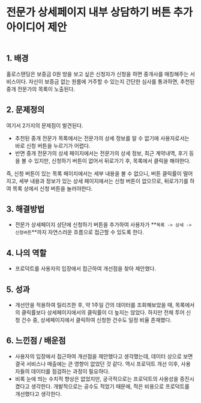 # 전문가 상세페이지 내부 상담하기 버튼 추가 아이디어 제안 

<figure><img src="https://files.gitbook.com/v0/b/gitbook-x-prod.appspot.com/o/spaces%2FVma2fZdYpzVKe3WRZJd1%2Fuploads%2FX7zoyJ13Fq0OnBUZENvq%2Fimage.png?alt=media&#x26;token=8a06ded6-a666-407b-b527-e28da6c6ed03" alt=""><figcaption></figcaption></figure>

## 1. 배경  <a href="#1." id="1."></a>

홀로스탠딩은 보증금 0원 방을 보고 싶은 신청자가 신청을 하면 중개사를 매칭해주는 서비스이다. 자신이 보증금 없는 원룸에 거주할 수 있는지 간단한 심사를 통과하면, 추천된 중개 전문가의 목록이 노출된다.&#x20;

## 2. 문제정의 <a href="#2." id="2."></a>

여기서 2가지의 문제점이 발견된다.&#x20;

* 추천된 중개 전문가 목록에서는 전문가의 상세 정보를 알 수 없기에 사용자로서는 바로 신청 버튼을 누르기가 어렵다.&#x20;
* 반면 중개 전문가의 상세 페이지에서는 전문가의 상세 정보, 최근 계약내역, 후기 등을 볼 수 있지만, 신청하기 버튼이 없어서 뒤로가기 후, 목록에서 클릭을 해야한다.&#x20;

즉, 신청 버튼이 있는 목록 페이지에서는 세부 내용을 볼 수 없으니, 버튼 클릭률이 떨어지고, 세부 내용과 정보가 있는 상세 페이지에서는 신청 버튼이 없으므로, 뒤로가기를 하여 목록 상에서 신청 버튼을 눌러야한다. &#x20;

## 3. 해결방법

* 전문가 상세페이지 상단에 신청하기 버튼을 추가하여 사용자가 **`목록 -> 상세 -> 신청버튼`**까지 자연스러운 흐름으로 접근할 수 있도록 한다.&#x20;

## 4. 나의 역할 <a href="#4." id="4."></a>

* 프로덕트를 사용자의 입장에서 접근하여 개선점을 찾아 제안했다.&#x20;

## 5. 성과 <a href="#5." id="5."></a>

* 개선안을 적용하여 릴리즈한 후, 약 1주일 간의 데이터를 조회해보았을 때, 목록에서의 클릭률보다 상세페이지에서의  클릭률이 더 높지는 않았다. 하지만 전체 투어 신청 건수 중, 상세페이지에서 클릭하여 신청한 건수도 일정 비율 존재했다.&#x20;

## 6. 느낀점 / 배운점

* ​사용자의 입장에서 접근하여 개선점을 제안했다고 생각했는데, 데이터 상으로 보면 결국 서비스나 매출에는 큰 영향이 없었던 것 같다. 역시 프로덕트 개선 이후, 사용자들의 데이터를 점검하는 과정이 필요하다.&#x20;
* 비록 눈에 띄는 수치적 향상은 없었지만, 궁극적으로는 프로덕트의 사용성을 증진시켰다고 생각한다. 개발적으로는 공수도 적었기 때문에, 적은 비용으로 프로덕트를 개선했다고 생각한다.&#x20;
